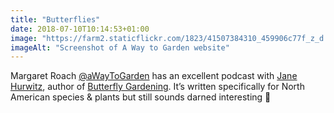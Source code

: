 ```yaml
---
title: "Butterflies"
date: 2018-07-10T10:14:53+01:00
image: "https://farm2.staticflickr.com/1823/41507384310_459906c77f_z_d.jpg"
imageAlt: "Screenshot of A Way to Garden website"
---
```


Margaret Roach [@aWayToGarden](https://twitter.com/awaytogarden) has an excellent podcast with [Jane Hurwitz](https://janehurwitz.com), author of [Butterfly Gardening](https://press.princeton.edu/titles/11290.html). It’s written specifically for North American species & plants but still sounds darned interesting 🙂
